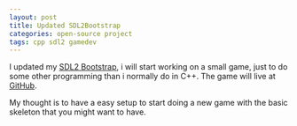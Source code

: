 ```yaml
---
layout: post
title: Updated SDL2Bootstrap
categories: open-source project
tags: cpp sdl2 gamedev
---
```


I updated my [SDL2 Bootstrap](https://github.com/niklasnson/SDL2Bootstrap), i will start working on a small game, just to do some other programming than i normally do in C++. The game will live at [GitHub](https://github.com/niklasnson/missile_command.cpp).


My thought is to have a easy setup to start doing a new game with the basic skeleton that you might want to have.
